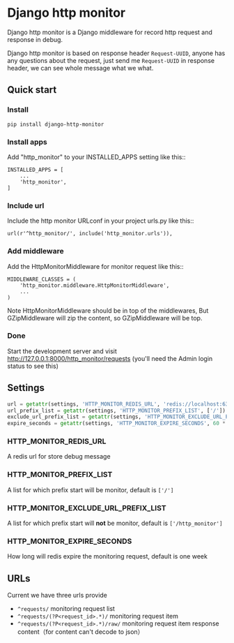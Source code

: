 # Django http monitor

Django http monitor is a Django middleware for record http request and response in debug.

Django http monitor is based on response header `Request-UUID`, anyone has any questions about the request, just send me `Request-UUID` in response header, we can see whole message what we what.

## Quick start

### Install

```
pip install django-http-monitor
```

### Install apps

Add "http_monitor" to your INSTALLED_APPS setting like this::

```
INSTALLED_APPS = [
    ...
    'http_monitor',
]
```

### Include url

Include the http monitor URLconf in your project urls.py like this::

```
url(r'^http_monitor/', include('http_monitor.urls')),
```

### Add middleware
Add the HttpMonitorMiddleware for monitor request like this::

```
MIDDLEWARE_CLASSES = (
    'http_monitor.middleware.HttpMonitorMiddleware',
    ...
)
```

Note HttpMonitorMiddleware should be in top of the middlewares,
But GZipMiddleware will zip the content, so GZipMiddleware will be top.


### Done

Start the development server and visit http://127.0.0.1:8000/http_monitor/requests
   (you'll need the Admin login status to see this)


## Settings

```python
url = getattr(settings, 'HTTP_MONITOR_REDIS_URL', 'redis://localhost:6379/0')
url_prefix_list = getattr(settings, 'HTTP_MONITOR_PREFIX_LIST', ['/'])
exclude_url_prefix_list = getattr(settings, 'HTTP_MONITOR_EXCLUDE_URL_PREFIX_LIST', ['/http_monitor'])
expire_seconds = getattr(settings, 'HTTP_MONITOR_EXPIRE_SECONDS', 60 * 60 * 24 * 7)
```

### HTTP_MONITOR_REDIS_URL
A redis url for store debug message

### HTTP_MONITOR_PREFIX_LIST
A list for which prefix start will be monitor, default is `['/']`

### HTTP_MONITOR_EXCLUDE_URL_PREFIX_LIST
A list for which prefix start will **not** be monitor, default is `['/http_monitor']`

### HTTP_MONITOR_EXPIRE_SECONDS
How long will redis expire the monitoring request, default is one week

## URLs

Current we have three urls provide

- `^requests/` monitoring request list
- `^requests/(?P<request_id>.*)/` monitoring request item
- `^requests/(?P<request_id>.*)/raw/` monitoring request item response content（for content can't decode to json）





